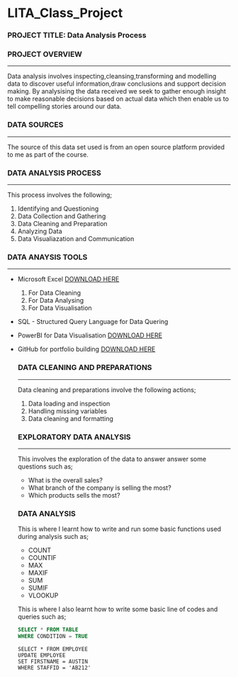 # LITA_Class_Project

### PROJECT TITLE: Data Analysis Process

### PROJECT OVERVIEW
---
Data analysis involves inspecting,cleansing,transforming and modelling data to discover useful information,draw conclusions and support decision making. By analysising the data received we seek to gather enough insight to make reasonable decisions based on actual data which then enable us to tell compelling stories around our data.

### DATA SOURCES
---
The source of this data set used is from an open source platform provided to me as part of the course.

### DATA ANALYSIS PROCESS
---
This process involves the following;
   1.  Identifying and Questioning
   2.  Data Collection and Gathering
   3.  Data Cleaning and Preparation
   4.  Analyzing Data
   5.  Data Visualiazation and Communication

### DATA ANAYSIS TOOLS 
---
- Microsoft Excel [DOWNLOAD HERE](https://www.microsoft.com)
     1.  For Data Cleaning
     2.  For Data Analysing
     3.  For Data Visualisation
- SQL - Structured Query Language for Data Quering
- PowerBI for Data Visualisation [DOWNLOAD HERE](https://www.microsoft.com/en-us/download/details.aspx?id=58494)
- GitHub for portfolio building  [DOWNLOAD HERE](https://desktop.github.com/download/)

  ### DATA CLEANING AND PREPARATIONS
  ---
  Data cleaning and preparations involve the following actions;
     1.  Data loading and inspection
     2.  Handling missing variables
     3.  Data cleaning and formatting

  ### EXPLORATORY DATA ANALYSIS
  ---
  This involves the exploration of the data to answer answer some questions such as;
    - What is the overall sales?
    - What branch of the company is selling the most?
    - Which products sells the most?

  ### DATA ANALYSIS
  This is where I learnt how to write and run some basic functions used during analysis such as;
    - COUNT
    - COUNTIF
    - MAX
    - MAXIF
    - SUM
    - SUMIF
    - VLOOKUP
      
  This is where I also learnt how to write some basic line of codes and queries such as;
    ``` SQL
    SELECT * FROM TABLE
    WHERE CONDITION = TRUE
    ```

  ```
  SELECT * FROM EMPLOYEE
  UPDATE EMPLOYEE
  SET FIRSTNAME = AUSTIN
  WHERE STAFFID = 'AB212'
  ```

 

  
